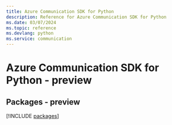 ```yaml
---
title: Azure Communication SDK for Python
description: Reference for Azure Communication SDK for Python
ms.date: 03/07/2024
ms.topic: reference
ms.devlang: python
ms.service: communication
---
```

# Azure Communication SDK for Python - preview
## Packages - preview
[!INCLUDE [packages](communication-index.md)]